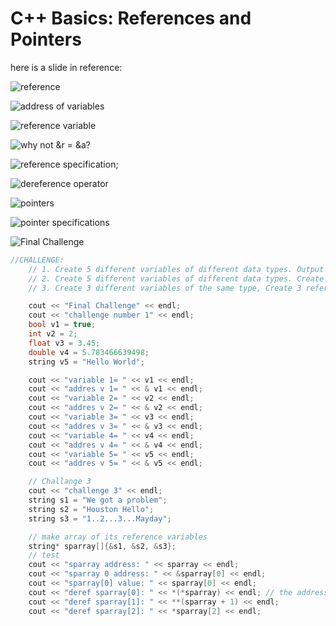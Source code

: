 # C++ Basics: References and Pointers
here is a slide in reference:

![reference](./images/references.png)

![address of variables](./images/operator_address_of.png)

![reference variable](./images/reference_variable.png)

![why not &r = &a?](./images/why_not_ref.png)

![reference specification](./images/references_specs.png);

![dereference operator](./images/dereference_operator.png)

![pointers](./images/pointers.png)

![pointer specifications](./images/pointer_specs.png)

![Final Challenge](./images/Final_challenge.png)
```c++
//CHALLENGE: 
    // 1. Create 5 different variables of different data types. Output each their values and addresses
    // 2. Create 5 different variables of different data types. Create 5 different
    // 3. Create 3 different variables of the same type, Create 3 reference variables to those types and store them in an array. Output the values in the array.

    cout << "Final Challenge" << endl;
    cout << "challenge number 1" << endl;
    bool v1 = true;
    int v2 = 2;
    float v3 = 3.45;
    double v4 = 5.783466639498;
    string v5 = "Hello World";

    cout << "variable 1= " << v1 << endl;
    cout << "addres v 1= " << & v1 << endl;
    cout << "variable 2= " << v2 << endl;
    cout << "addres v 2= " << & v2 << endl;
    cout << "variable 3= " << v3 << endl;
    cout << "addres v 3= " << & v3 << endl;
    cout << "variable 4= " << v4 << endl;
    cout << "addres v 4= " << & v4 << endl;
    cout << "variable 5= " << v5 << endl;
    cout << "addres v 5= " << & v5 << endl;

    // Challange 3
    cout << "challenge 3" << endl;
    string s1 = "We got a problem";
    string s2 = "Houston Hello";
    string s3 = "1..2...3...Mayday";

    // make array of its reference variables
    string* sparray[]{&s1, &s2, &s3};
    // test 
    cout << "sparray address: " << sparray << endl;
    cout << "sparray 0 address: " << &sparray[0] << endl;
    cout << "sparray[0] value: " << sparray[0] << endl;
    cout << "deref sparray[0]: " << *(*sparray) << endl; // the address of the array is the address of its first (0th) element!
    cout << "deref sparray[1]: " << **(sparray + 1) << endl;
    cout << "deref sparray[2]: " << *sparray[2] << endl;
```